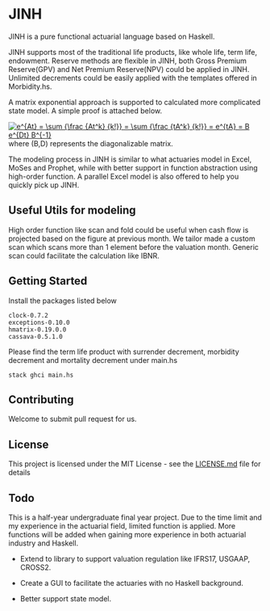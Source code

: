 # JINH

JINH is a pure functional actuarial language based on Haskell.

JINH supports most of the traditional life products, like whole life, term life, endowment. 
Reserve methods are flexible in JINH, both Gross Premium Reserve(GPV) and Net Premium Reserve(NPV) could be applied in JINH.
Unlimited decrements could be easily applied with the templates offered in Morbidity.hs.


A matrix exponential approach is supported to calculated more complicated state model. A simple proof is attached below.

<a href="https://www.codecogs.com/eqnedit.php?latex=e^{At}&space;=&space;\sum&space;{\frac&space;{At^k}&space;{k!}}&space;=&space;\sum&space;{\frac&space;{tA^k}&space;{k!}}&space;=&space;e^{tA}&space;=&space;B&space;e^{Dt}&space;B^{-1}" target="_blank"><img src="https://latex.codecogs.com/gif.latex?e^{At}&space;=&space;\sum&space;{\frac&space;{At^k}&space;{k!}}&space;=&space;\sum&space;{\frac&space;{tA^k}&space;{k!}}&space;=&space;e^{tA}&space;=&space;B&space;e^{Dt}&space;B^{-1}" title="e^{At} = \sum {\frac {At^k} {k!}} = \sum {\frac {tA^k} {k!}} = e^{tA} = B e^{Dt} B^{-1}" /></a> where (B,D) represents the diagonalizable matrix.

The modeling process in JINH is similar to what actuaries model in Excel, MoSes and Prophet, while with better support in function abstraction using high-order function. A parallel Excel model is also offered to help you quickly pick up JINH.

## Useful Utils for modeling
High order function like scan and fold could be useful when cash flow is projected based on the figure at previous month. We tailor made a custom scan which scans more than 1 element before the valuation month. Generic scan could facilitate the calculation like IBNR.

## Getting Started

Install the packages listed below

```
clock-0.7.2
exceptions-0.10.0
hmatrix-0.19.0.0
cassava-0.5.1.0
```
Please find the term life product with surrender decrement, morbidity decrement and mortality decrement under main.hs

```
stack ghci main.hs
```





## Contributing

Welcome to submit pull request for us.


## License

This project is licensed under the MIT License - see the [LICENSE.md](LICENSE.md) file for details

## Todo
This is a half-year undergraduate final year project. Due to the time limit and my experience in the actuarial field, limited function is applied. More functions will be added when gaining more experience in both actuarial industry and Haskell.

* Extend to library to support valuation regulation like IFRS17, USGAAP, CROSS2.

* Create a GUI to facilitate the actuaries with no Haskell background.

* Better support state model.
